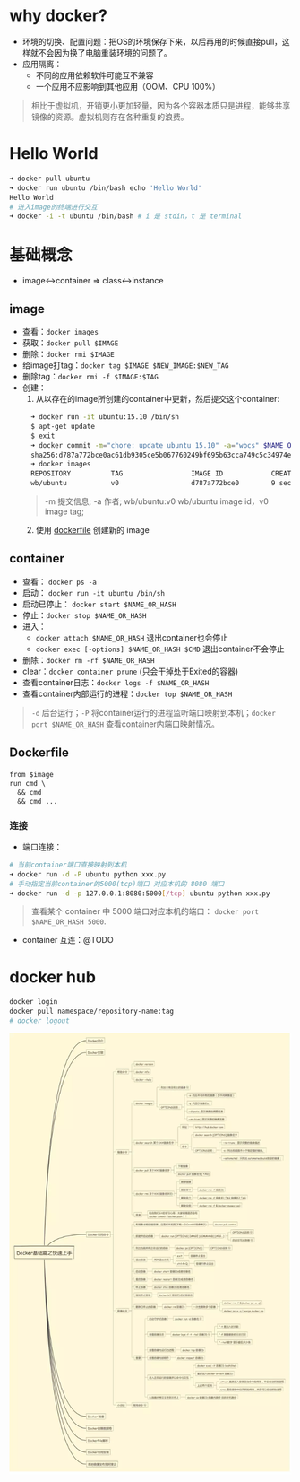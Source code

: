 # why docker?
+ 环境的切换、配置问题：把OS的环境保存下来，以后再用的时候直接pull，这样就不会因为换了电脑重装环境的问题了。
+ 应用隔离：
  + 不同的应用依赖软件可能互不兼容
  + 一个应用不应影响到其他应用（OOM、CPU 100%）

> 相比于虚拟机，开销更小更加轻量，因为各个容器本质只是进程，能够共享镜像的资源。虚拟机则存在各种重复的浪费。

# Hello World
```sh
➜ docker pull ubuntu
➜ docker run ubuntu /bin/bash echo 'Hello World'
Hello World
# 进入image的终端进行交互
➜ docker -i -t ubuntu /bin/bash # i 是 stdin，t 是 terminal
```

# 基础概念
+ image<->container => class<->instance

## image
+ 查看：`docker images`
+ 获取：`docker pull $IMAGE`
+ 删除：`docker rmi $IMAGE`
+ 给image打tag：`docker tag $IMAGE $NEW_IMAGE:$NEW_TAG`
+ 删除tag：`docker rmi -f $IMAGE:$TAG`
+ 创建：
  1. 从以存在的image所创建的container中更新，然后提交这个container:
  ```sh
    ➜ docker run -it ubuntu:15.10 /bin/sh
    $ apt-get update
    $ exit
    ➜ docker commit -m="chore: update ubuntu 15.10" -a="wbcs" $NAME_OR_HASH wbcs/ubuntu:v0
    sha256:d787a772bce0ac61db9305ce5b067760249bf695b63cca749c5c34974e3ddba3
    ➜ docker images
    REPOSITORY          TAG                 IMAGE ID            CREATED             SIZE
    wb/ubuntu           v0                  d787a772bce0        9 seconds ago       137MB
  ```
  > -m 提交信息; -a 作者; wb/ubuntu:v0 wb/ubuntu image id，v0 image tag;
  2. 使用 [dockerfile](./#dockerfile) 创建新的 image


## container
+ 查看： `docker ps -a`
+ 启动： `docker run -it ubuntu /bin/sh`
+ 启动已停止： `docker start $NAME_OR_HASH`
+ 停止：`docker stop $NAME_OR_HASH`
+ 进入：
  + `docker attach $NAME_OR_HASH` 退出container也会停止
  + `docker exec [-options] $NAME_OR_HASH $CMD` 退出container不会停止
+ 删除：`docker rm -rf $NAME_OR_HASH`
+ clear：`docker container prune` (只会干掉处于Exited的容器)
+ 查看container日志：`docker logs -f $NAME_OR_HASH`
+ 查看container内部运行的进程：`docker top $NAME_OR_HASH`

> `-d` 后台运行；`-P` 将container运行的进程监听端口映射到本机；`docker port $NAME_OR_HASH` 查看container内端口映射情况。


## Dockerfile
```
from $image
run cmd \
  && cmd
  && cmd ...
```

### 连接
+ 端口连接：
```sh
# 当前container端口直接映射到本机
➜ docker run -d -P ubuntu python xxx.py
# 手动指定当前container的5000(tcp)端口 对应本机的 8080 端口
➜ docker run -d -p 127.0.0.1:8080:5000[/tcp] ubuntu python xxx.py
```
> 查看某个 container 中 5000 端口对应本机的端口： `docker port $NAME_OR_HASH 5000`.

+ container 互连：@TODO


# docker hub
```sh
docker login
docker pull namespace/repository-name:tag
# docker logout
```

![](./assets/docker.webp)
